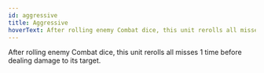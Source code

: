 ```yaml
---
id: aggressive
title: Aggressive
hoverText: After rolling enemy Combat dice, this unit rerolls all misses 1 time before dealing damage to its target.
---
```


After rolling enemy Combat dice, this unit rerolls all misses 1 time before dealing damage to its target.